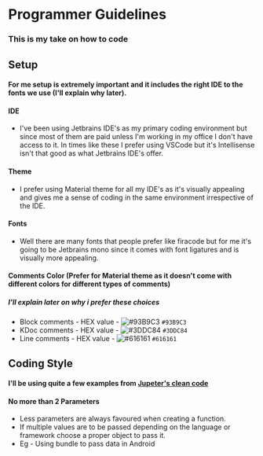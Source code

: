 # Programmer Guidelines

### This is my take on how to code

## Setup

#### For me setup is extremely important and it includes the right IDE to the fonts we use (I'll explain why later).

#### IDE

* I've been using Jetbrains IDE's as my primary coding environment but since most of them are paid unless I'm working in my office I don't have access to it. In times like these I prefer using VSCode but it's Intellisense isn't that good as what Jetbrains IDE's offer.

#### Theme

* I prefer using Material theme for all my IDE's as it's visually appealing and gives me a sense of coding in the same environment irrespective of the IDE.

#### Fonts

* Well there are many fonts that people prefer like firacode but for me it's going to be Jetbrains mono since it comes with font ligatures and is visually more appealing.

#### Comments Color (Prefer for Material theme as it doesn't come with different colors for different types of comments)

##### I'll explain later on why i prefer these choices

* Block comments - HEX value - ![#93B9C3](https://via.placeholder.com/15/93B9C3/000000?text=+) `#93B9C3`
* KDoc comments  - HEX value - ![#3DDC84](https://via.placeholder.com/15/3DDC84/000000?text=+) `#3DDC84`
* Line comments  - HEX value - ![#616161](https://via.placeholder.com/15/616161/000000?text=+) `#616161`

## Coding Style

#### I'll be using quite a few examples from [Jupeter's clean code](https://github.com/jupeter/clean-code-php)

#### No more than 2 Parameters

* Less parameters are always favoured when creating a function. 
* If multiple values are to be passed depending on the language or framework choose a proper object to pass it.
* Eg - Using bundle to pass data in Android
